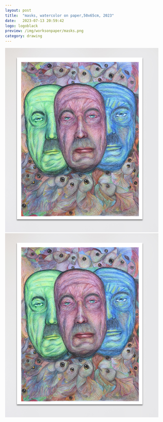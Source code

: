 ```yaml
---
layout: post
title:  "masks, watercolor on paper,50x65cm, 2023"
date:   2023-07-13 20:59:42
logo: logoblack
preview: /img/worksonpaper/masks.png
category: drawing
---
```


![faces series](/img/worksonpaper/masks.png) 
![faces series](/img/worksonpaper/masks.png) 



